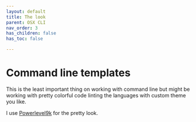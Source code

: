 ```yaml
---
layout: default
title: The look
parent: OSX CLI
nav_order: 3
has_children: false
has_toc: false

---
```


# Command line templates

This is the least important thing on working with command line but might be working with pretty colorful code linting the languages with custom theme you like.

I use [Powerlevel9k](https://github.com/Powerlevel9k/powerlevel9k#installation) for the pretty look.
